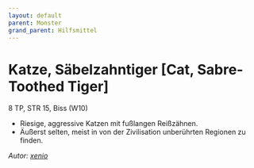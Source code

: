 ```yaml
---
layout: default
parent: Monster
grand_parent: Hilfsmittel
---
```


# Katze, Säbelzahntiger [Cat, Sabre-Toothed Tiger]
8 TP, STR 15, Biss (W10)
- Riesige, aggressive Katzen mit fußlangen Reißzähnen.
- Äußerst selten, meist in von der Zivilisation unberührten Regionen zu finden.

*Autor: [xenio](https://xenioinabottle.blogspot.com)*